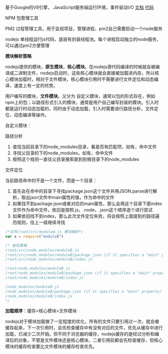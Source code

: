 基于Google的V8引擎， JavaScript服务端运行环境，事件驱动I/O [文档](https://nodejs.org/dist/latest-v14.x/docs/api/) [代码](https://github.com/nodejs/node) 

NPM 包管理工具

PM2 过程管理工具，用于监视项目，管理进程，pm2自己需要启动一个node服务

nodejs 单线程运行js代码，底层有封装线程池。每个进程启动独立的node服务，可以通过pm2方便管理

**模块解析策略**

nodejs提供的模块，**原生模块**，**核心模块**。在nodejs源代码编译的时候就会被编译成二进制文件，nodejs启动时，这些核心模块就会直接被加载进内存，所以核心模块加载时，相对于文件模块，核心模块引用时不需要进行文件定位和动态编译，速度上有一定的优势。

用户编写的模块，**文件模块**。又分为 自定义模块，通常以包的形式存在，例如npm上的包；以路径形式引入的模块，通常是用户自己编写封装的模块。引入时都是运行时动态加载的，同时由于动态加载，引入时需要进行路径分析，文件定位，动态编译等操作。

自定义模块：

路径分析

1. 查找当前目录下的node_modules目录，看是否有匹配项，如有，命中文件
2. 寻找父目录的下的node_modules，如有，命中文件
3. 按照这个规则一直往父目录搜索直到到根目录下的node_modules

文件定位

当前路径命中的不是一个文件，而是一个目录：

1. 首先会在命中的目录下寻找package.json这个文件并用JSON.parse进行解析，取出json文件中main属性的值，作为命中的文件
2. 如果找不到package.json或者对应的main属性，那么会用这个目录下面index文件作为命中文件，依旧是按照.js，.node，.json这个顺序逐个进行尝试
3. 如果依旧找不到index，那么此次文件定位失败，将会按照上面提到的路径遍历规则，往上一级继续寻找

```javascript
/*文件/root/src/moduleA.js 模块解析*/
var x = require("moduleB")

/* 查找策略
/root/src/node_modules/moduleB.js
/root/src/node_modules/moduleB/package.json (if it specifies a "main" property)
/root/src/node_modules/moduleB/index.js

/root/node_modules/moduleB.js
/root/node_modules/moduleB/package.json (if it specifies a "main" property)
/root/node_modules/moduleB/index.js

/node_modules/moduleB.js
/node_modules/moduleB/package.json (if it specifies a "main" property)
/node_modules/moduleB/index.js
*/
```

**加载顺序**：缓存>核心模块>文件模块

nodejs对于模块加载做了一定程度的优化，所有的文件只要引用过一次，就会被缓存起来，下一次引用时，会先检查缓存中有没有对应的文件，优先从缓存中进行加载，已减少二次开销。但不同于浏览器的缓存，nodejs缓存的是经过分析和编译后的对象，不管是文件模块还是核心模块，二者引用前都会先检查缓存，但核心模块的缓存检查要比文件模块的缓存检查优先。


